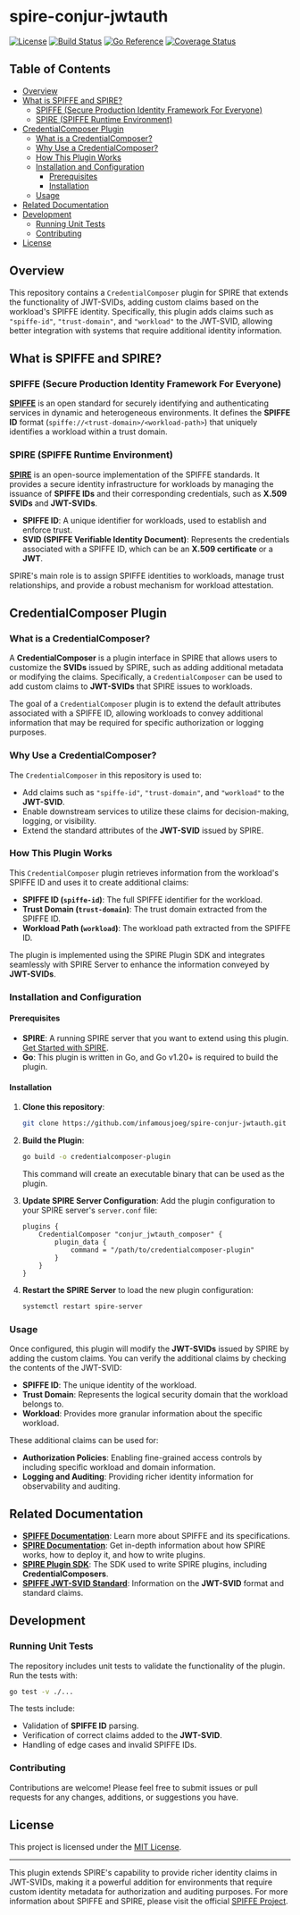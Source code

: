 # spire-conjur-jwtauth <!-- omit in toc -->

[![License](https://img.shields.io/badge/License-Apache%202.0-blue.svg)](https://opensource.org/licenses/Apache-2.0)
[![Build Status](https://github.com/infamousjoeg/spire-conjur-jwtauth/actions/workflows/build.yml/badge.svg)](https://github.com/infamousjoeg/spire-conjur-jwtauth/actions)
[![Go Reference](https://pkg.go.dev/badge/github.com/infamousjoeg/spire-conjur-jwtauth.svg)](https://pkg.go.dev/github.com/infamousjoeg/spire-conjur-jwtauth)
[![Coverage Status](https://coveralls.io/repos/github/infamousjoeg/spire-conjur-jwtauth/badge.svg?branch=main)](https://coveralls.io/github/infamousjoeg/spire-conjur-jwtauth?branch=main)

## Table of Contents <!-- omit in toc -->

- [Overview](#overview)
- [What is SPIFFE and SPIRE?](#what-is-spiffe-and-spire)
  - [SPIFFE (Secure Production Identity Framework For Everyone)](#spiffe-secure-production-identity-framework-for-everyone)
  - [SPIRE (SPIFFE Runtime Environment)](#spire-spiffe-runtime-environment)
- [CredentialComposer Plugin](#credentialcomposer-plugin)
  - [What is a CredentialComposer?](#what-is-a-credentialcomposer)
  - [Why Use a CredentialComposer?](#why-use-a-credentialcomposer)
  - [How This Plugin Works](#how-this-plugin-works)
  - [Installation and Configuration](#installation-and-configuration)
    - [Prerequisites](#prerequisites)
    - [Installation](#installation)
  - [Usage](#usage)
- [Related Documentation](#related-documentation)
- [Development](#development)
  - [Running Unit Tests](#running-unit-tests)
  - [Contributing](#contributing)
- [License](#license)


## Overview

This repository contains a `CredentialComposer` plugin for SPIRE that extends the functionality of JWT-SVIDs, adding custom claims based on the workload's SPIFFE identity. Specifically, this plugin adds claims such as `"spiffe-id"`, `"trust-domain"`, and `"workload"` to the JWT-SVID, allowing better integration with systems that require additional identity information.

## What is SPIFFE and SPIRE?

### SPIFFE (Secure Production Identity Framework For Everyone)
[**SPIFFE**](https://spiffe.io/) is an open standard for securely identifying and authenticating services in dynamic and heterogeneous environments. It defines the **SPIFFE ID** format (`spiffe://<trust-domain>/<workload-path>`) that uniquely identifies a workload within a trust domain.

### SPIRE (SPIFFE Runtime Environment)
[**SPIRE**](https://spiffe.io/spire/) is an open-source implementation of the SPIFFE standards. It provides a secure identity infrastructure for workloads by managing the issuance of **SPIFFE IDs** and their corresponding credentials, such as **X.509 SVIDs** and **JWT-SVIDs**.

- **SPIFFE ID**: A unique identifier for workloads, used to establish and enforce trust.
- **SVID (SPIFFE Verifiable Identity Document)**: Represents the credentials associated with a SPIFFE ID, which can be an **X.509 certificate** or a **JWT**.

SPIRE's main role is to assign SPIFFE identities to workloads, manage trust relationships, and provide a robust mechanism for workload attestation.

## CredentialComposer Plugin

### What is a CredentialComposer?
A **CredentialComposer** is a plugin interface in SPIRE that allows users to customize the **SVIDs** issued by SPIRE, such as adding additional metadata or modifying the claims. Specifically, a `CredentialComposer` can be used to add custom claims to **JWT-SVIDs** that SPIRE issues to workloads.

The goal of a `CredentialComposer` plugin is to extend the default attributes associated with a SPIFFE ID, allowing workloads to convey additional information that may be required for specific authorization or logging purposes.

### Why Use a CredentialComposer?
The `CredentialComposer` in this repository is used to:
- Add claims such as `"spiffe-id"`, `"trust-domain"`, and `"workload"` to the **JWT-SVID**.
- Enable downstream services to utilize these claims for decision-making, logging, or visibility.
- Extend the standard attributes of the **JWT-SVID** issued by SPIRE.

### How This Plugin Works
This `CredentialComposer` plugin retrieves information from the workload's SPIFFE ID and uses it to create additional claims:
- **SPIFFE ID (`spiffe-id`)**: The full SPIFFE identifier for the workload.
- **Trust Domain (`trust-domain`)**: The trust domain extracted from the SPIFFE ID.
- **Workload Path (`workload`)**: The workload path extracted from the SPIFFE ID.

The plugin is implemented using the SPIRE Plugin SDK and integrates seamlessly with SPIRE Server to enhance the information conveyed by **JWT-SVIDs**.

### Installation and Configuration

#### Prerequisites
- **SPIRE**: A running SPIRE server that you want to extend using this plugin. [Get Started with SPIRE](https://spiffe.io/spire/getting-started/).
- **Go**: This plugin is written in Go, and Go v1.20+ is required to build the plugin.

#### Installation
1. **Clone this repository**:
   ```sh
   git clone https://github.com/infamousjoeg/spire-conjur-jwtauth.git
   ```
2. **Build the Plugin**:
   ```sh
   go build -o credentialcomposer-plugin
   ```
   This command will create an executable binary that can be used as the plugin.

3. **Update SPIRE Server Configuration**:
   Add the plugin configuration to your SPIRE server's `server.conf` file:

   ```hcl
   plugins {
       CredentialComposer "conjur_jwtauth_composer" {
           plugin_data {
               command = "/path/to/credentialcomposer-plugin"
           }
       }
   }
   ```

4. **Restart the SPIRE Server** to load the new plugin configuration:
   ```sh
   systemctl restart spire-server
   ```

### Usage

Once configured, this plugin will modify the **JWT-SVIDs** issued by SPIRE by adding the custom claims. You can verify the additional claims by checking the contents of the JWT-SVID:

- **SPIFFE ID**: The unique identity of the workload.
- **Trust Domain**: Represents the logical security domain that the workload belongs to.
- **Workload**: Provides more granular information about the specific workload.

These additional claims can be used for:
- **Authorization Policies**: Enabling fine-grained access controls by including specific workload and domain information.
- **Logging and Auditing**: Providing richer identity information for observability and auditing.

## Related Documentation

- [**SPIFFE Documentation**](https://spiffe.io/docs/): Learn more about SPIFFE and its specifications.
- [**SPIRE Documentation**](https://spiffe.io/spire/docs/): Get in-depth information about how SPIRE works, how to deploy it, and how to write plugins.
- [**SPIRE Plugin SDK**](https://github.com/spiffe/spire-plugin-sdk): The SDK used to write SPIRE plugins, including **CredentialComposers**.
- [**SPIFFE JWT-SVID Standard**](https://github.com/spiffe/spiffe/blob/main/standards/JWT-SVID.md): Information on the **JWT-SVID** format and standard claims.

## Development

### Running Unit Tests
The repository includes unit tests to validate the functionality of the plugin. Run the tests with:

```sh
go test -v ./...
```

The tests include:
- Validation of **SPIFFE ID** parsing.
- Verification of correct claims added to the **JWT-SVID**.
- Handling of edge cases and invalid SPIFFE IDs.

### Contributing
Contributions are welcome! Please feel free to submit issues or pull requests for any changes, additions, or suggestions you have.

## License
This project is licensed under the [MIT License](LICENSE).

---

This plugin extends SPIRE's capability to provide richer identity claims in JWT-SVIDs, making it a powerful addition for environments that require custom identity metadata for authorization and auditing purposes. For more information about SPIFFE and SPIRE, please visit the official [SPIFFE Project](https://spiffe.io/).
